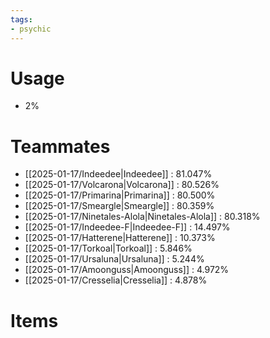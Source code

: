 ```yaml
---
tags:
- psychic
---
```

# Usage
- 2%
# Teammates
- [[2025-01-17/Indeedee|Indeedee]] : 81.047%
- [[2025-01-17/Volcarona|Volcarona]] : 80.526%
- [[2025-01-17/Primarina|Primarina]] : 80.500%
- [[2025-01-17/Smeargle|Smeargle]] : 80.359%
- [[2025-01-17/Ninetales-Alola|Ninetales-Alola]] : 80.318%
- [[2025-01-17/Indeedee-F|Indeedee-F]] : 14.497%
- [[2025-01-17/Hatterene|Hatterene]] : 10.373%
- [[2025-01-17/Torkoal|Torkoal]] : 5.846%
- [[2025-01-17/Ursaluna|Ursaluna]] : 5.244%
- [[2025-01-17/Amoonguss|Amoonguss]] : 4.972%
- [[2025-01-17/Cresselia|Cresselia]] : 4.878%
# Items